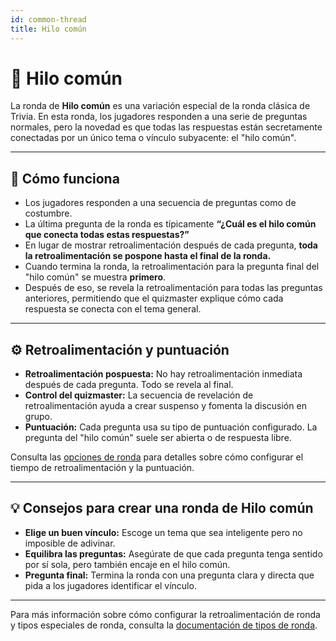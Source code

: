 ```yaml
---
id: common-thread
title: Hilo común
---
```


# 🧵 Hilo común

La ronda de **Hilo común** es una variación especial de la ronda clásica de Trivia. En esta ronda, los jugadores responden a una serie de preguntas normales, pero la novedad es que todas las respuestas están secretamente conectadas por un único tema o vínculo subyacente: el "hilo común".

---

## 📝 Cómo funciona

- Los jugadores responden a una secuencia de preguntas como de costumbre.
- La última pregunta de la ronda es típicamente **“¿Cuál es el hilo común que conecta todas estas respuestas?”**
- En lugar de mostrar retroalimentación después de cada pregunta, **toda la retroalimentación se pospone hasta el final de la ronda.**
- Cuando termina la ronda, la retroalimentación para la pregunta final del "hilo común" se muestra **primero**.
- Después de eso, se revela la retroalimentación para todas las preguntas anteriores, permitiendo que el quizmaster explique cómo cada respuesta se conecta con el tema general.

---

## ⚙️ Retroalimentación y puntuación

- **Retroalimentación pospuesta:** No hay retroalimentación inmediata después de cada pregunta. Todo se revela al final.
- **Control del quizmaster:** La secuencia de revelación de retroalimentación ayuda a crear suspenso y fomenta la discusión en grupo.
- **Puntuación:** Cada pregunta usa su tipo de puntuación configurado. La pregunta del "hilo común" suele ser abierta o de respuesta libre.

Consulta las [opciones de ronda](../editor/008-round-options.md) para detalles sobre cómo configurar el tiempo de retroalimentación y la puntuación.

---

## 💡 Consejos para crear una ronda de Hilo común

- **Elige un buen vínculo:** Escoge un tema que sea inteligente pero no imposible de adivinar.
- **Equilibra las preguntas:** Asegúrate de que cada pregunta tenga sentido por sí sola, pero también encaje en el hilo común.
- **Pregunta final:** Termina la ronda con una pregunta clara y directa que pida a los jugadores identificar el vínculo.

---

Para más información sobre cómo configurar la retroalimentación de ronda y tipos especiales de ronda, consulta la [documentación de tipos de ronda](../question-types/000-question-types.md).
